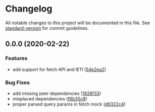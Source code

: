 # Changelog

All notable changes to this project will be documented in this file. See [standard-version](https://github.com/conventional-changelog/standard-version) for commit guidelines.

## 0.0.0 (2020-02-22)


### Features

* add support for fetch API and IE11 ([54e2ea2](https://github.com/ivan-rozhon/http-mocks/commit/54e2ea23a49f4138eba6a485a74aeb1d6b4922e1))


### Bug Fixes

* add missing peer dependencies ([1828f33](https://github.com/ivan-rozhon/http-mocks/commit/1828f33e41ccc6a71f17ebcf200514ee631ec52c))
* misplaced dependencies ([f6b35c8](https://github.com/ivan-rozhon/http-mocks/commit/f6b35c85f9f73939985e7206adcde9298aa0b385))
* proper parsed query params in fetch mock ([d6322c4](https://github.com/ivan-rozhon/http-mocks/commit/d6322c48784fdac2f67836f59f90a9b687508d9c))
